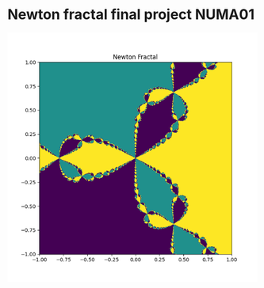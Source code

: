 # Newton fractal final project NUMA01

![Newton fractal](assets/newton_fractal.png "Newton fractal with N=500")
